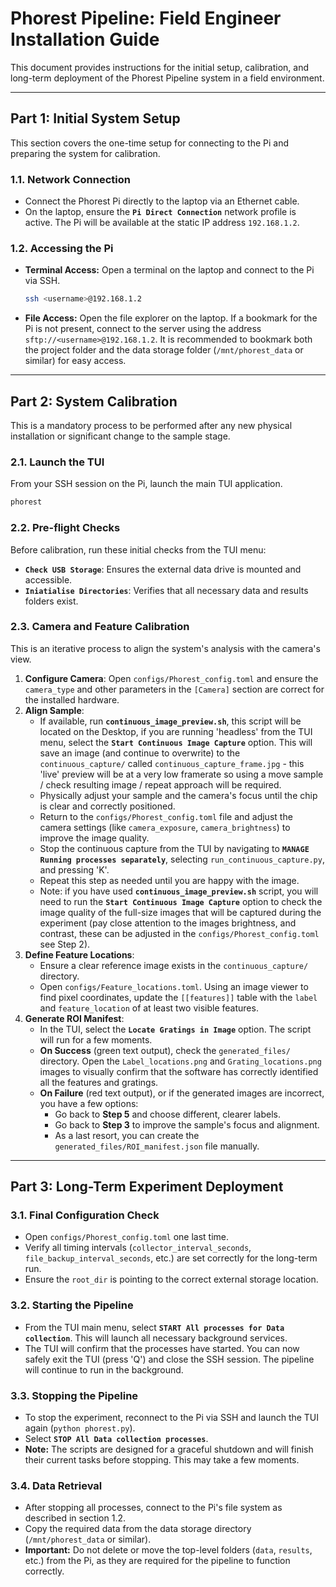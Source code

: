 # Phorest Pipeline: Field Engineer Installation Guide

This document provides instructions for the initial setup, calibration, and long-term deployment of the Phorest Pipeline system in a field environment.

---
## Part 1: Initial System Setup

This section covers the one-time setup for connecting to the Pi and preparing the system for calibration.

### 1.1. Network Connection
* Connect the Phorest Pi directly to the laptop via an Ethernet cable.
* On the laptop, ensure the **`Pi Direct Connection`** network profile is active. The Pi will be available at the static IP address `192.168.1.2`.

### 1.2. Accessing the Pi
* **Terminal Access:** Open a terminal on the laptop and connect to the Pi via SSH.
    ```bash
    ssh <username>@192.168.1.2
    ```
* **File Access:** Open the file explorer on the laptop. If a bookmark for the Pi is not present, connect to the server using the address `sftp://<username>@192.168.1.2`. It is recommended to bookmark both the project folder and the data storage folder (`/mnt/phorest_data` or similar) for easy access.

---
## Part 2: System Calibration

This is a mandatory process to be performed after any new physical installation or significant change to the sample stage.

### 2.1. Launch the TUI
From your SSH session on the Pi, launch the main TUI application.
```bash
phorest
```

### 2.2. Pre-flight Checks
Before calibration, run these initial checks from the TUI menu:

* **`Check USB Storage`**: Ensures the external data drive is mounted and accessible.
* **`Iniatialise Directories`**: Verifies that all necessary data and results folders exist.

### 2.3. Camera and Feature Calibration
This is an iterative process to align the system's analysis with the camera's view.

1.  **Configure Camera**: Open `configs/Phorest_config.toml` and ensure the `camera_type` and other parameters in the `[Camera]` section are correct for the installed hardware.
2.  **Align Sample**:
    * If available, run **`continuous_image_preview.sh`**, this script will be located on the Desktop, if you are running 'headless' from the TUI menu, select the **`Start Continuous Image Capture`** option. This will save an image (and continue to overwrite) to the `continuous_capture/` called `continuous_capture_frame.jpg` - this 'live' preview will be at a very low framerate so using a move sample / check resulting image / repeat approach will be required.
    * Physically adjust your sample and the camera's focus until the chip is clear and correctly positioned.
    * Return to the `configs/Phorest_config.toml` file and adjust the camera settings (like `camera_exposure`, `camera_brightness`) to improve the image quality.
    * Stop the continuous capture from the TUI by navigating to **`MANAGE Running processes separately`**, selecting `run_continuous_capture.py`, and pressing 'K'.
    * Repeat this step as needed until you are happy with the image.
    * Note: if you have used **`continuous_image_preview.sh`** script, you will need to run the **`Start Continuous Image Capture`** option to check the image quality of the full-size images that will be captured during the experiment (pay close attention to the images brightness, and contrast, these can be adjusted in the `configs/Phorest_config.toml` see Step 2).
3.  **Define Feature Locations**:
    * Ensure a clear reference image exists in the `continuous_capture/` directory.
    * Open `configs/Feature_locations.toml`. Using an image viewer to find pixel coordinates, update the `[[features]]` table with the `label` and `feature_location` of at least two visible features.
4.  **Generate ROI Manifest**:
    * In the TUI, select the **`Locate Gratings in Image`** option. The script will run for a few moments.
    * **On Success** (green text output), check the `generated_files/` directory. Open the `Label_locations.png` and `Grating_locations.png` images to visually confirm that the software has correctly identified all the features and gratings.
    * **On Failure** (red text output), or if the generated images are incorrect, you have a few options:
        * Go back to **Step 5** and choose different, clearer labels.
        * Go back to **Step 3** to improve the sample's focus and alignment.
        * As a last resort, you can create the `generated_files/ROI_manifest.json` file manually.

---
## Part 3: Long-Term Experiment Deployment

### 3.1. Final Configuration Check
* Open `configs/Phorest_config.toml` one last time.
* Verify all timing intervals (`collector_interval_seconds`, `file_backup_interval_seconds`, etc.) are set correctly for the long-term run.
* Ensure the `root_dir` is pointing to the correct external storage location.

### 3.2. Starting the Pipeline
* From the TUI main menu, select **`START All processes for Data collection`**. This will launch all necessary background services.
* The TUI will confirm that the processes have started. You can now safely exit the TUI (press 'Q') and close the SSH session. The pipeline will continue to run in the background.

### 3.3. Stopping the Pipeline
* To stop the experiment, reconnect to the Pi via SSH and launch the TUI again (`python phorest.py`).
* Select **`STOP All Data collection processes`**.
* **Note:** The scripts are designed for a graceful shutdown and will finish their current tasks before stopping. This may take a few moments.

### 3.4. Data Retrieval
* After stopping all processes, connect to the Pi's file system as described in section 1.2.
* Copy the required data from the data storage directory (`/mnt/phorest_data` or similar).
* **Important:** Do not delete or move the top-level folders (`data`, `results`, etc.) from the Pi, as they are required for the pipeline to function correctly.